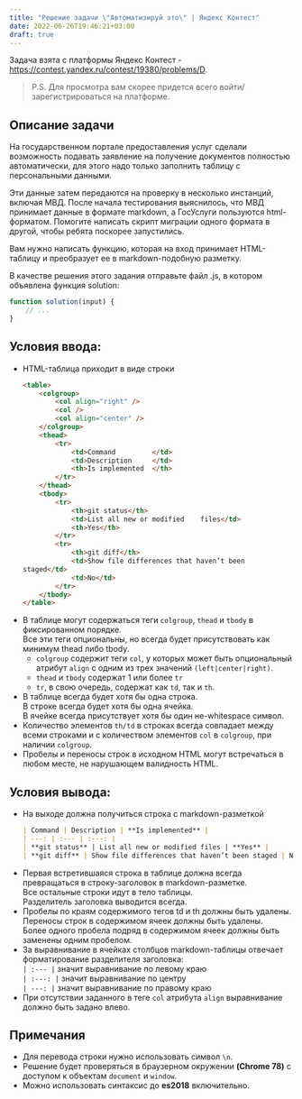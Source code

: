 ```yaml
---
title: "Решение задачи \"Автоматизируй это\" | Яндекс Контест"
date: 2022-06-26T19:46:21+03:00
draft: true
---
```

Задача взята c платформы Яндекс Контест - https://contest.yandex.ru/contest/19380/problems/D.

> P.S. Для просмотра вам скорее придется всего войти/зарегистрироваться на платформе.

## Описание задачи

На государственном портале предоставления услуг сделали возможность подавать заявление на получение документов полностью автоматически, для этого надо только заполнить таблицу с персональными данными.

Эти данные затем передаются на проверку в несколько инстанций, включая МВД. После начала тестирования выяснилось, что МВД принимает данные в формате markdown, а ГосУслуги пользуются html-форматом. Помогите написать скрипт миграции одного формата в другой, чтобы ребята поскорее запустились.

Вам нужно написать функцию, которая на вход принимает HTML-таблицу и преобразует ее в markdown-подобную разметку.

В качестве решения этого задания отправьте файл .js, в котором объявлена функция solution:

```js
function solution(input) {  
    // ...  
}
```

## Условия ввода:
- HTML-таблица приходит в виде строки
  ```html
  <table>  
      <colgroup>  
          <col align="right" />  
          <col />  
          <col align="center" />  
      </colgroup>  
      <thead>  
          <tr>  
              <td>Command         </td>  
              <td>Description     </td>  
              <th>Is implemented  </th>  
          </tr>  
      </thead>  
      <tbody>  
          <tr>  
              <th>git status</th>  
              <td>List all new or modified    files</td>  
              <th>Yes</th>  
          </tr>  
          <tr>  
              <th>git diff</th>  
              <td>Show file differences that haven’t been  
  staged</td>  
              <td>No</td>  
          </tr>  
      </tbody>  
  </table>
  ```
- В таблице могут содержаться теги `colgroup`, `thead` и `tbody`  в фиксированном порядке.  
  Все эти теги опциональны, но всегда будет присутствовать как минимум thead либо tbody.
  - `colgroup` содержит теги `col`, у которых может быть опциональный атрибут `align` с одним из трех значений `(left|center|right)`.
  - `thead` и `tbody` содержат 1 или более `tr`
  - `tr`, в свою очередь, содержат как `td`, так и `th`.
- В таблице всегда будет хотя бы одна строка.  
  В строке всегда будет хотя бы одна ячейка.  
  В ячейке всегда присутствует хотя бы один не-whitespace символ.
- Количество элементов `th/td` в строках всегда совпадает между всеми строками и с количеством элементов `col` в `colgroup`, при наличии `colgroup`.
- Пробелы и переносы строк в исходном HTML могут встречаться в любом месте, не нарушающем валидность HTML.

## Условия вывода:
 - На выходе должна получиться строка с markdown-разметкой
   ```md
   | Command | Description | **Is implemented** |  
   | ---: | :--- | :---: |  
   | **git status** | List all new or modified files | **Yes** |  
   | **git diff** | Show file differences that haven’t been staged | No |
   ```
- Первая встретившаяся строка в таблице должна всегда превращаться в строку-заголовок в markdown-разметке.  
  Все остальные строки идут в тело таблицы.  
  Разделитель заголовка выводится всегда.
- Пробелы по краям содержимого тегов td и th должны быть удалены.  
  Переносы строк в содержимом ячеек должны быть удалены.  
  Более одного пробела подряд в содержимом ячеек должны быть заменены одним пробелом.
- За выравнивание в ячейках столбцов markdown-таблицы отвечает форматирование разделителя заголовка:  
  `| :--- |` значит выравнивание по левому краю  
  `| :---: |` значит выравнивание по центру  
  `| ---: |` значит выравнивание по правому краю 
- При отсутствии заданного в теге `col` атрибута `align` выравнивание должно быть задано влево.

## Примечания
- Для перевода строки нужно использовать символ `\n`.
- Решение будет проверяться в браузерном окружении **(Chrome 78)** с доступом к объектам `document` и `window`. 
- Можно использовать синтаксис до **es2018** включительно.